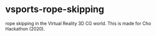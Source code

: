 # vsports-rope-skipping
rope skipping in the Virtual Reality 3D CG world. This is made for Cho Hackathon (2020).
